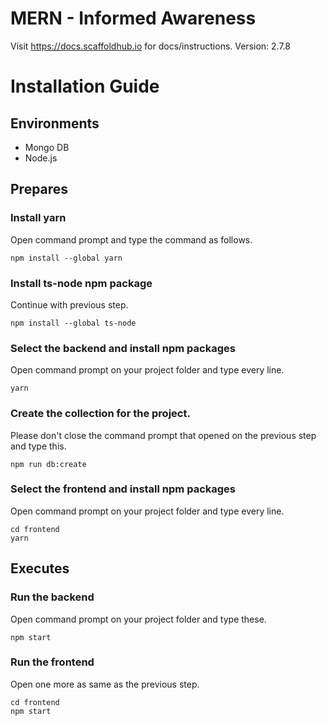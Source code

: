 # MERN - Informed Awareness

Visit https://docs.scaffoldhub.io for docs/instructions.
Version: 2.7.8

# Installation Guide

## Environments

- Mongo DB
- Node.js

## Prepares

### Install yarn

Open command prompt and type the command as follows.

```console
npm install --global yarn
```

### Install ts-node npm package

Continue with previous step.

```console
npm install --global ts-node
```

### Select the backend and install npm packages

Open command prompt on your project folder and type every line.

```console
yarn
```

### Create the collection for the project.

Please don't close the command prompt that opened on the previous step and type this.

```console
npm run db:create
```

### Select the frontend and install npm packages

Open command prompt on your project folder and type every line.

```console
cd frontend
yarn
```

## Executes

### Run the backend

Open command prompt on your project folder and type these.

```console
npm start
```

### Run the frontend

Open one more as same as the previous step.

```console
cd frontend
npm start
```
